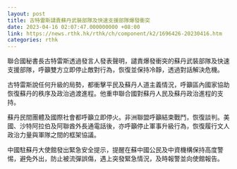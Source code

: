 ```yaml
---
layout: post
title: 古特雷斯譴責蘇丹武裝部隊及快速支援部隊爆發衝突
date: 2023-04-16 02:07:47.000000000 +08:00
link: https://news.rthk.hk/rthk/ch/component/k2/1696426-20230416.htm
categories: rthk
---
```


聯合國秘書長古特雷斯透過發言人發表聲明，譴責爆發衝突的蘇丹武裝部隊及快速支援部隊，呼籲雙方立即停止敵對行為，恢復並保持冷靜，透過對話解決危機。

古特雷斯說任何升級的局勢，都衝擊平民及蘇丹人道主義情況，呼籲區內國家協助恢復蘇丹的秩序及政治過渡進程。他重申聯合國對蘇丹人民及蘇丹政治進程的支持。

蘇丹民間團體及國際社會都呼籲立即停火。非洲聯盟呼籲結束戰鬥，恢復談判。美國、沙特阿拉伯及阿聯酋外長通電話後，亦呼籲停止軍事升級行為，恢復履行文人政治力量與軍隊之間的框架協議。

中國駐蘇丹大使館發出緊急安全提示，提醒在蘇中國公民及中資機構保持高度警惕，避免外出，防止被流彈誤傷，遇上突發緊急情況，及時報警並向使館報告。
